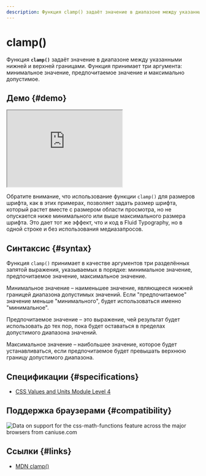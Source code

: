 ```yaml
---
description: Функция clamp() задаёт значение в диапазоне между указанными нижней и верхней границами. Функция принимает три аргумента - минимальное значение, предпочитаемое значение и максимально допустимое
---
```


# clamp()

Функция **`clamp()`** задаёт значение в диапазоне между указанными нижней и верхней границами. Функция принимает три аргумента: минимальное значение, предпочитаемое значение и максимально допустимое.

## Демо {#demo}

<iframe class="interactive is-default-height" height="200" src="https://interactive-examples.mdn.mozilla.net/pages/css/function-clamp.html" title="MDN Web Docs Interactive Example" loading="lazy" data-readystate="complete"></iframe>

Обратите внимание, что использование функции `clamp()` для размеров шрифта, как в этих примерах, позволяет задать размер шрифта, который растет вместе с размером области просмотра, но не опускается ниже минимального или выше максимального размера шрифта. Это дает тот же эффект, что и код в Fluid Typography, но в одной строке и без использования медиазапросов.

## Синтаксис {#syntax}

Функция `clamp()` принимает в качестве аргументов три разделённых запятой выражения, указываемых в порядке: минимальное значение, предпочитаемое значение, максимальное значение.

Минимальное значение – наименьшее значение, являющееся нижней границей диапазона допустимых значений. Если "предпочитаемое" значение меньше "минимального", будет использоваться именно "минимальное".

Предпочитаемое значение – это выражение, чей результат будет использовать до тех пор, пока будет оставаться в пределах допустимого диапазона значений.

Максимальное значение – наибольшее значение, которое будет устанавливаться, если предпочитаемое будет превышать верхнюю границу допустимого диапазона.

## Спецификации {#specifications}

-   [CSS Values and Units Module Level 4](https://drafts.csswg.org/css-values/#calc-notation)

## Поддержка браузерами {#compatibility}

<p class="ciu_embed" data-feature="css-math-functions" data-periods="future_1,current,past_1,past_2" data-accessible-colours="false">
<picture>
<source type="image/webp" srcset="https://caniuse.bitsofco.de/image/css-math-functions.webp">
<source type="image/png" srcset="https://caniuse.bitsofco.de/image/css-math-functions.png">
<img src="https://caniuse.bitsofco.de/image/css-math-functions.jpg" alt="Data on support for the css-math-functions feature across the major browsers from caniuse.com">
</picture>
</p>

## Ссылки {#links}

-   [MDN clamp()](https://developer.mozilla.org/docs/Web/CSS/clamp)
